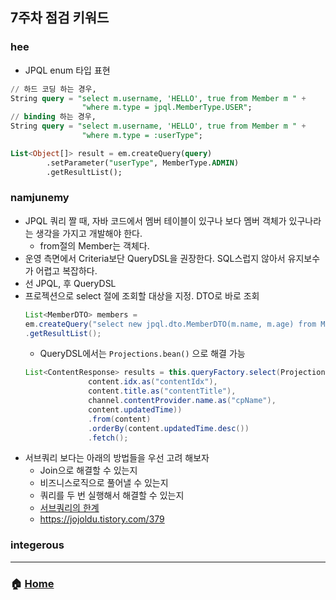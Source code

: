 ## 7주차 점검 키워드 

### hee
- JPQL enum 타입 표현 
```sql
// 하드 코딩 하는 경우,
String query = "select m.username, 'HELLO', true from Member m " + 
                "where m.type = jpql.MemberType.USER";
// binding 하는 경우,
String query = "select m.username, 'HELLO', true from Member m " + 
                "where m.type = :userType";

List<Object[]> result = em.createQuery(query)
        .setParameter("userType", MemberType.ADMIN)
        .getResultList();
```

### namjunemy
- JPQL 쿼리 짤 때, 자바 코드에서 멤버 테이블이 있구나 보다 멤버 객체가 있구나라는 생각을 가지고 개발해야 한다.
  - from절의 Member는 객체다.
- 운영 측면에서 Criteria보단 QueryDSL을 권장한다. SQL스럽지 않아서 유지보수가 어렵고 복잡하다. 
- 선 JPQL, 후 QueryDSL
- 프로젝션으로 select 절에 조회할 대상을 지정. DTO로 바로 조회
  ```java
  List<MemberDTO> members =
  em.createQuery("select new jpql.dto.MemberDTO(m.name, m.age) from Member m", MemberDTO.class)
  .getResultList();
  ```
  - QueryDSL에서는 `Projections.bean()` 으로 해결 가능
  ```java
  List<ContentResponse> results = this.queryFactory.select(Projections.bean(ContentResponse.class,
                content.idx.as("contentIdx"),
                content.title.as("contentTitle"),
                channel.contentProvider.name.as("cpName"),
                content.updatedTime))
                .from(content)
                .orderBy(content.updatedTime.desc())
                .fetch();
  ```
- 서브쿼리 보다는 아래의 방법들을 우선 고려 해보자
  - Join으로 해결할 수 있는지
  - 비즈니스로직으로 풀어낼 수 있는지
  - 쿼리를 두 번 실행해서 해결할 수 있는지
  - [서브쿼리의 한계](https://github.com/namjunemy/TIL/blob/master/Jpa/inflearn/11_jpql.md#jpa-%EC%84%9C%EB%B8%8C-%EC%BF%BC%EB%A6%AC%EC%9D%98-%ED%95%9C%EA%B3%84)
  - https://jojoldu.tistory.com/379
### integerous


---
### :house: [Home](https://github.com/team-zunior/orm-jpa-basic)
